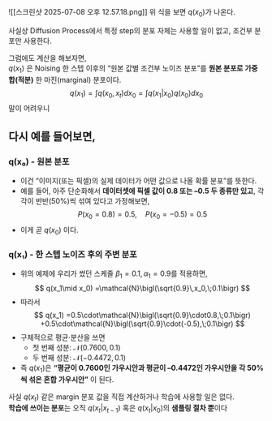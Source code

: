 ![[스크린샷 2025-07-08 오후 12.57.18.png]]
위 식을 보면 
$q(x_0)$가 나온다. <br>

사실상 Diffusion Process에서 특정 step의 분포 자체는 사용할 일이 없고, 조건부 분포만 사용한다. <br>

그럼에도 계산을 해보자면, <br>
$q(x_1)$ 은 Noising 한 스텝 이후의 “원본 값별 조건부 노이즈 분포”를 **원본 분포로 가중합(적분)** 한 마진(marginal) 분포이다. 
$$
q(x_1)=\int q(x_0, x_t)dx_0=\int q(x_1|x_0)q(x_0)dx_0
$$
말이 어려우니 
## 다시 예를 들어보면,
### q(x₀) - 원본 분포
- 이건 “이미지(또는 픽셀)의 실제 데이터가 어떤 값으로 나올 확률 분포”를 뜻한다. 
- 예를 들어, 아주 단순화해서 **데이터셋에 픽셀 값이 0.8 또는 –0.5 두 종류만 있고**, 각각이 반반(50%)씩 섞여 있다고 가정해보면, 
$$
P(x_0=0.8)=0.5,\quad P(x_0=-0.5)=0.5
$$
- 이게 곧 $q(x_0)$ 이다. 

### q(x₁) - 한 스텝 노이즈 후의 주변 분포
- 위의 예제에 우리가 썼던 스케줄 $\beta_1=0.1, \alpha_1=0.9$를 적용하면,
$$
q(x_1\mid x_0) =\mathcal{N}\bigl(\sqrt{0.9}\,x_0,\;0.1\bigr)
$$
- 따라서
$$
q(x_1) =0.5\cdot\mathcal{N}\bigl(\sqrt{0.9}\cdot0.8,\;0.1\bigr) +0.5\cdot\mathcal{N}\bigl(\sqrt{0.9}\cdot(-0.5),\;0.1\bigr)
$$
- 구체적으로 평균·분산을 쓰면
    - 첫 번째 성분: $\mathcal{N}(0.7600, 0.1)$
    - 두 번째 성분: $\mathcal{N}(-0.4472, 0.1)$
- 즉 $q(x_1)$은 **“평균이 0.7600인 가우시안과 평균이 –0.4472인 가우시안을 각 50%씩 섞은 혼합 가우시안”** 이 된다. 

사실 $q(x_t)$ 같은 margin 분포 값을 직접 계산하거나 학습에 사용할 일은 없다. <br>
**학습에 쓰이는 분포**는 오직 $q(x_t|x_{t-1})$ 혹은 $q(x_t|x_0)$의 **샘플링 절차 뿐**이다